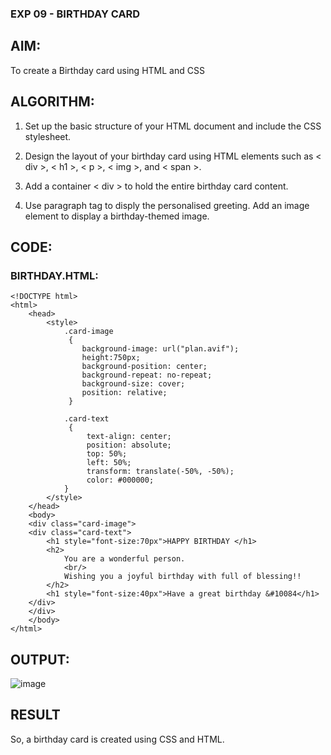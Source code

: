 ### EXP 09 - BIRTHDAY CARD

## AIM:

To create a Birthday card using HTML and CSS

## ALGORITHM:

1. Set up the basic structure of your HTML document and include the CSS stylesheet.

2. Design the layout of your birthday card using HTML elements such as < div >, < h1 >, < p >, < img >, and < span >. 

3. Add a container < div > to hold the entire birthday card content.
  
4. Use paragraph tag to disply the personalised greeting. Add an image element to display a birthday-themed image.

## CODE:

### BIRTHDAY.HTML:
```
<!DOCTYPE html>
<html>
    <head>
        <style>
            .card-image
             {
                background-image: url("plan.avif");
                height:750px;
                background-position: center;
                background-repeat: no-repeat;
                background-size: cover;
                position: relative;
             }

            .card-text
             {
                 text-align: center;
                 position: absolute;
                 top: 50%;
                 left: 50%;
                 transform: translate(-50%, -50%);
                 color: #000000;
            }
        </style>
    </head>
    <body>
    <div class="card-image">
    <div class="card-text">
        <h1 style="font-size:70px">HAPPY BIRTHDAY </h1>
        <h2>
            You are a wonderful person.
            <br/>
            Wishing you a joyful birthday with full of blessing!!
        </h2>
        <h1 style="font-size:40px">Have a great birthday &#10084</h1>
    </div>
    </div>
    </body>
</html>
```


## OUTPUT:
![image](https://github.com/swethamohanraj/Exp--9-Create-a-Birthday-card-using-HTML-and-CSS/assets/94228215/e438c8a2-1642-4a06-9398-8879fdea4127)




## RESULT

So,  a birthday card is created using CSS and HTML.
